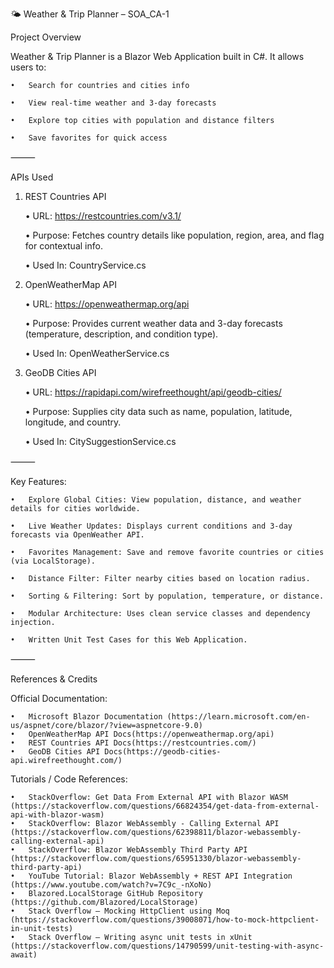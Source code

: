 🌤️ Weather & Trip Planner – SOA_CA-1

Project Overview

Weather & Trip Planner is a Blazor Web Application built in C#.
It allows users to:

	•	Search for countries and cities info
    
	•	View real-time weather and 3-day forecasts
    
	•	Explore top cities with population and distance filters
    
	•	Save favorites for quick access


⸻

APIs Used

1. REST Countries API
   
	•	URL: https://restcountries.com/v3.1/

	•	Purpose: Fetches country details like population, region, area, and flag for contextual info.

	•	Used In: CountryService.cs

3. OpenWeatherMap API
   
	•	URL: https://openweathermap.org/api

	•	Purpose: Provides current weather data and 3-day forecasts (temperature, description, and condition type).

	•	Used In: OpenWeatherService.cs

5. GeoDB Cities API
   
	•	URL: https://rapidapi.com/wirefreethought/api/geodb-cities/

	•	Purpose: Supplies city data such as name, population, latitude, longitude, and country.

	•	Used In: CitySuggestionService.cs

⸻

Key Features:

	•	Explore Global Cities: View population, distance, and weather details for cities worldwide.
    
	•	Live Weather Updates: Displays current conditions and 3-day forecasts via OpenWeather API.
    
	•	Favorites Management: Save and remove favorite countries or cities (via LocalStorage).
    
	•	Distance Filter: Filter nearby cities based on location radius.
    
	•	Sorting & Filtering: Sort by population, temperature, or distance.
    
	•	Modular Architecture: Uses clean service classes and dependency injection.
	
	•   Written Unit Test Cases for this Web Application.
	

⸻

References & Credits

Official Documentation:

	•	Microsoft Blazor Documentation (https://learn.microsoft.com/en-us/aspnet/core/blazor/?view=aspnetcore-9.0)
	•	OpenWeatherMap API Docs(https://openweathermap.org/api)
	•	REST Countries API Docs(https://restcountries.com/)
	•	GeoDB Cities API Docs(https://geodb-cities-api.wirefreethought.com/)

Tutorials / Code References:

	•	StackOverflow: Get Data From External API with Blazor WASM (https://stackoverflow.com/questions/66824354/get-data-from-external-api-with-blazor-wasm)
	•	StackOverflow: Blazor WebAssembly - Calling External API (https://stackoverflow.com/questions/62398811/blazor-webassembly-calling-external-api)
	•	StackOverflow: Blazor WebAssembly Third Party API (https://stackoverflow.com/questions/65951330/blazor-webassembly-third-party-api)
    •	YouTube Tutorial: Blazor WebAssembly + REST API Integration (https://www.youtube.com/watch?v=7C9c_-nXoNo)
	•	Blazored.LocalStorage GitHub Repository (https://github.com/Blazored/LocalStorage)
	•   Stack Overflow – Mocking HttpClient using Moq (https://stackoverflow.com/questions/39008071/how-to-mock-httpclient-in-unit-tests)
	•	Stack Overflow – Writing async unit tests in xUnit (https://stackoverflow.com/questions/14790599/unit-testing-with-async-await)

